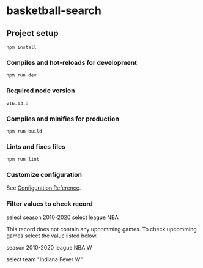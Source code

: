 # basketball-search

## Project setup
```
npm install
```

### Compiles and hot-reloads for development
```
npm run dev
```
### Required node version
```
v16.13.0
```

### Compiles and minifies for production
```
npm run build
```

### Lints and fixes files
```
npm run lint
```

### Customize configuration
See [Configuration Reference](https://cli.vuejs.org/config/).


### Filter values to check record
select season 2010-2020
select league NBA

This record does not contain any upcomming games. To check upcomming games select the value listed below.

season 2010-2020
league NBA W

select team "Indiana Fever W"